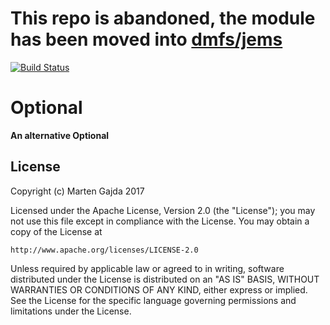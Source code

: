 # This repo is abandoned, the module has been moved into [dmfs/jems](https://github.com/dmfs/jems)

[![Build Status](https://travis-ci.org/dmfs/optional.svg?branch=master)](https://travis-ci.org/dmfs/optional)

# Optional

__An alternative Optional__


## License

Copyright (c) Marten Gajda 2017


Licensed under the Apache License, Version 2.0 (the "License");
you may not use this file except in compliance with the License.
You may obtain a copy of the License at

    http://www.apache.org/licenses/LICENSE-2.0

Unless required by applicable law or agreed to in writing, software
distributed under the License is distributed on an "AS IS" BASIS,
WITHOUT WARRANTIES OR CONDITIONS OF ANY KIND, either express or implied.
See the License for the specific language governing permissions and
limitations under the License.

